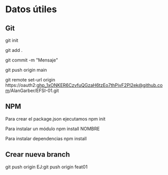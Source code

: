 # Datos útiles
## Git
git init

git add .

git commit -m "Mensaje"

git push origin main

git remote set-url origin https://oauth2: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@github.com/AlanGarber/EFSI-01.git

## NPM
Para crear el package.json ejecutamos npm init

Para instalar un módulo npm install NOMBRE

Para instalar dependencias npm install

## Crear nueva branch
git push origin <NombreRama> EJ:git push origin feat01
